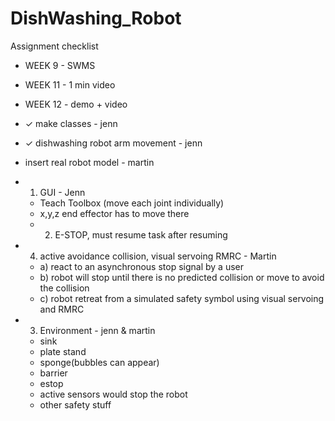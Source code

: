 # DishWashing_Robot

Assignment checklist

- WEEK 9 - SWMS
- WEEK 11 - 1 min video
- WEEK 12 - demo + video

- ✓ make classes - jenn
- ✓ dishwashing robot arm movement - jenn

- insert real robot model - martin

- 1) GUI - Jenn
  - Teach Toolbox (move each joint individually)
  - x,y,z end effector has to move there
  - 2) E-STOP, must resume task after resuming 

- 4) active avoidance collision, visual servoing RMRC - Martin
  - a) react to an asynchronous stop signal by a user
  - b) robot will stop until there is no predicted collision or move to avoid the collision
  - c) robot retreat from a simulated safety symbol using visual servoing and RMRC
  
- 3) Environment - jenn & martin
  - sink
  - plate stand
  - sponge(bubbles can appear)
  - barrier
  - estop
  - active sensors would stop the robot
  - other safety stuff
